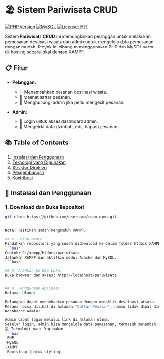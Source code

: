 # 🏖️ **Sistem Pariwisata CRUD**

[![PHP Version](https://img.shields.io/badge/php-^7.4-blue)](https://www.php.net/) [![MySQL](https://img.shields.io/badge/mysql-^5.7-blue)](https://www.mysql.com/) [![License: MIT](https://img.shields.io/badge/License-MIT-yellow.svg)](https://opensource.org/licenses/MIT)

Sistem **Pariwisata CRUD** ini memungkinkan pelanggan untuk melakukan pemesanan destinasi wisata dan admin untuk mengelola data pemesanan dengan mudah. Proyek ini dibangun menggunakan PHP dan MySQL serta di-hosting secara lokal dengan XAMPP.

## 📋 **Fitur**
- **Pelanggan:**
  - ✨ Menambahkan pesanan destinasi wisata.
  - 👀 Melihat daftar pesanan.
  - 💬 Menghubungi admin jika perlu mengedit pesanan.

- **Admin:**
  - 🔐 Login untuk akses dashboard admin.
  - 📝 Mengelola data (tambah, edit, hapus) pesanan.

## 📚 **Table of Contents**
1. [Instalasi dan Penggunaan](#-instalasi-dan-penggunaan)
2. [Teknologi yang Digunakan](#-teknologi-yang-digunakan)
3. [Struktur Direktori](#-struktur-direktori)
4. [Pengembangan](#-pengembangan)
5. [Kontribusi](#-kontribusi)

## 🚀 **Instalasi dan Penggunaan**

### 1. Download dan Buka Repositori

```bash
git clone https://github.com/username/repo-name.git


Note: Pastikan sudah mengunduh XAMPP.

## 2. Setup XAMPP
Pindahkan repositori yang sudah didownload ke dalam folder htdocs XAMPP.
```bash
Contoh: C:/xampp/htdocs/pariwisata
Jalankan XAMPP dan aktifkan modul Apache dan MySQL.
```bash

## 3. Arahkan ke Web Lokal
Buka browser dan akses: http://localhost/pariwisata


## 4. Penggunaan Aplikasi
Halaman Utama:

Pelanggan dapat menambahkan pesanan dengan mengklik destinasi wisata.
Pesanan bisa dilihat di halaman "Daftar Pesanan", namun tidak dapat diedit oleh pelanggan. Untuk mengubah pesanan, pelanggan dapat mengirim pesan kepada admin.
Dashboard Admin:

Admin dapat login melalui link di halaman utama.
Setelah login, admin bisa mengelola data pemesanan, termasuk menambah, mengedit, dan menghapus pesanan.
💻 Teknologi yang Digunakan
```bash
-PHP
-MySQL
-XAMPP
-Bootstrap (untuk styling)
